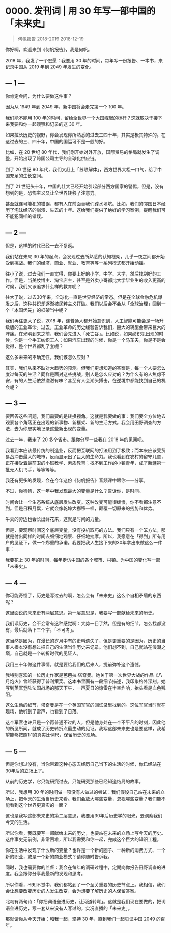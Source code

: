 # 0000. 发刊词 | 用 30 年写一部中国的「未来史」
> 何帆报告 2018-2019
2018-12-19

你好啊，欢迎来到《何帆报告》，我是何帆。

2018 年，我发了一个宏愿：我要用 30 年的时间，每年写一份报告、一本书，来记录中国从 2019 年到 2049 年发生的变化。

## — 1 —
你肯定会问，为什么要做这件事？

因为从 1949 年到 2049 年，新中国将会走完第一个 100 年。

我们能不能用 100 年的时间，留给全世界一个大国崛起的标杆？这就取决于接下来我要和你一起观察和记录的这 30 年。

如果拉长历史的视野，你会发现你所熟悉的过去三四十年，其实是极其特殊的。在这过去的三、四十年，中国的国运可不是一般的好。

比如，在 20 世纪 80 年代，我们刚开始对外开放，国际贸易的格局就发生了调整，开始出现了跨国公司主导的全球化供应链。

到了 20 世纪 90 年代，我们又赶上「苏联解体」，西方世界大松一口气，给了中国充足的生长空间。

到了 21 世纪头十年，中国的壮大已经开始引起部分西方国家的警惕，但是，没有想到的是，恐怖主义又让全世界转移了注意力。

甚至就连可能犯的错误，都有人在前面替我们蹚水填坑。比如，我们的邻国日本经历了泡沫经济的崩溃、失去的十年。这给我们提供了绝好的学习案例，提醒我们可不能犯同样的错误。

## — 2 —
但是，这样的时代已经一去不复返。

我们站在未来 30 年的起点，会发现过去所熟悉的认知框架，几乎一夜之间都开始受到挑战。我们的经济、商业、就业、教育等等一系列模式都开始动摇。

往小了说，过去我们一直觉得，你要上好的小学、中学、大学，然后找到好的工作。但是，当美妆博主、淘宝店主，甚至是外卖小哥都比大学毕业生的收入更高的时候，我们又该追求什么样的教育呢？

往大了说，过去30年来，全球化一直是世界经济的常态。但是在全球金融危机爆发之后，这种共识却逐渐被民粹主义打破。我们以后会不会从「全球治理」回到一个「本国优先」的框架当中呢？

我们再往更大了说，2018 年，连普通人都开始意识到，人工智能可能会是一场升级版的工业革命。过去，工业革命的历史经验告诉我们，巨大的转型会带来巨大的阵痛。在光明到来之前，我们会先进入「死亡谷」。比如说，如果纺织机出现的时候，你是一个手工纺织工人；如果汽车出现的时候，你是一个马车夫，你是不是会觉得，整个世界都乱了套呢？

这么多未来的不确定性，我们该怎么应对？

其实，我们从来不缺对大趋势的预测。但我们更想知道的答案是，每一个人要怎么度过每天的生活？同样是面对这些挑战，别人是怎么应对的？为什么有的人焦虑不安，有的人生活依然滋滋有味？甚至有人会潮头搏击，在逆境中都能找到自己的机会呢？

## — 3 —
要回答这些问题，我们需要的是转换视角。这就是我要做的事：我们要全方位地去观察各个角落正在出现的新事物、新框架、新的生活方式。我会用田野调查的方法，去为你忠实地记录这些新出现的变量。

过去一年，我走了 20 多个省市。跟你分享一些我在 2018 年的见闻吧。

我看到本应该最传统的制造业，反而把互联网的打法用到了极致；而本来应该受贸易战冲击最大的城市，反而显示出了巨大的生命力。我也看到在农村的留守儿童，正在接受着最前卫的小班教学、素质教育；找不到工作的小镇青年，成了新疆第一批无人机飞手，等等等等。

我还有更多的发现，会在今年这份《何帆报告》音频课中跟你一一分享。

不过，你猜猜，这一年中我发现最大的变量是什么？告诉你，是时间。

时间会让一个生态系统从底层发生改变。这种改变可能很缓慢，你不看都注意不到。但是日积月累，它就会像乾坤大挪移一样，颠覆一切原来的劣势和优势。

牛粪的旁边也会长出鲜花来，这就是时间的力量。

但是，要观察时间这个底层变量，没有投机取巧的方法。我们只有一个笨方法，那就是付出同样的时间去细细地观察、仔细地揣摩。所以，我愿意在「得到」所有用户的见证下，做一个郑重的承诺。我要把我人生接下来的30年拿出来做这么一件事：

我要花上 30 年的时间，每年走访中国的各个城市、村镇。为中国的变化写一部 「未来史」。

## — 4 —
你可能奇怪了，历史是写过去的啊，怎么会有「未来史」这么个自相矛盾的东西呢？

这里面说的未来史有两层意思。第一层意思是，我要写一部献给未来的历史。

我们读历史，会不会常有这种感觉啊：大势一目了然，但是有的细节，怎么找都没有，最后就落下三个字，「不可考」。

这当然是因为，在漫长的岁月中有的史料遗失了，但是更重要的是因为，历史的当事人根本没有想过把自己的生活当作历史来记录。他们想不到，自己就站在浪潮之巅，自己就是一个转折时代的见证人。

我用三十年做这件事情，就是要给我们的后来人，提前弥补这个遗憾。

我特别喜欢的一位历史作家是芭芭拉·塔奇曼。她关于第一次世界大战的作品《八月炮火》曾经获得了普利策奖。这本书里面有一段细节描述，我印象格外深刻。她写到英军登陆法国战场的那天下午，一声夏日的惊雷在半空炸响，抬头看是血色残阳。

这么生动的细节，塔奇曼是在一个英国军官的回忆录里找到的。这位军官当时就在现场，他听到了雷声，也看到了日落。

这个军官也许只是一个再普通不过的人，但是他身处在一个不平凡的时刻，因此他的所见所闻，就成了历史转折点最生动的见证。我写这部未来史也是要这样，我希望能够按照1:1的真实比例尺，保留历史的现场。

## — 5 —
但是你想过没有，当你带着这种心态去经历自己当下的生活的时候，你已经站在30年后的立场上了。

从前的历史学，它只能研究过去，只能研究那些已经知道结局的故事。

所以，我想用 30 年的时间做一项没有人做过的尝试：我们假设自己站在未来的立场上，把今天的生活当历史来看。我们会放大哪些变量，忽视哪些变量？我们能不能看到这个世界更真实的一面？

这也是我写这部未来史的第二层意思，我要用30年后历史学的眼光，去洞察我们今天的生活。

所以你看，我既要写一部献给未来的历史，也要站在未来的立场上写今天的历史。这件事史无前例，非常困难，所以我需要和你一起，完成这个巨大的知识工程。

你在生活中发现了什么新的变量？也许是一个新的圈子、一种新的消费方式、一个新的职业，或是一个新的商业模式？请你随时告诉我。

同时，我也需要你的监督：我会在每年的调研过程中，定期向你报告田野调查的进度。我会跟你分享我最新的发现和思考。

所以你看，不知不觉中，我们都站到了一个至关重要的历史节点上。我相信，我们会让想要改变历史的人发生改变，会为想要了解历史的人保留答案。

北岛有两句诗：「你把词语垒进历史，让河道转弯」。这就是我们现在要做的，把词语垒进历史，写一套从来没有人写过的，实况直播的「未来史」。

那就请你从今天开始：和我一起，坚持 30 年，直到我们一起见证中国 2049 的百年。


